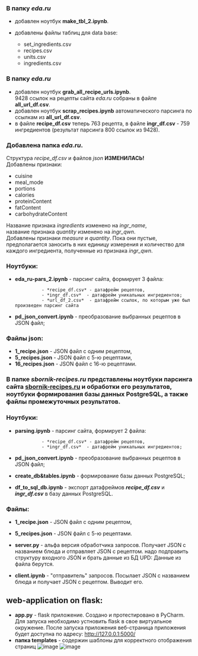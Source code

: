   ### В папку ***eda.ru***  
-  добавлен ноутбук **make_tbl_2.ipynb**.  
- добавлены файлы таблиц для data base:  
  
    - set_ingredients.csv  
    - recipes.csv  
    - units.csv  
    - ingredients.csv
 
 
 ### В папку ***eda.ru***  
-  добавлен ноутбук **grab_all_recipe_urls.ipynb**.  
9428 ссылок на рецепты сайта *eda.ru*  собраны в файле **all_url_df.csv**. 
-  добавлен ноутбук **scrap_recipes.ipynb** автоматического парсинга по ссылкам из **all_url_df.csv**.  
- в файле **recipe_df.csv** теперь 763 рецепта, в файле **ingr_df.csv** - 759 ингредиентов (результат парсинга 800 ссылок из 9428).  
### Добавлена папка ***eda.ru***.  
Структура *recipe_df.csv* и файлов *json* **ИЗМЕНИЛАСЬ!**  
Добавлены признаки:  
- cuisine
- meal_mode
- portions
- calories
- proteinContent
- fatContent
- carbohydrateContent   

Название признака *ingredients* изменено на *ingr_name*,  
название признака *quantity* изменено на *ingr_qwn*.  
Добавлены признаки *measure* и *quantity*. Пока они пустые, предполагается заносить в них единицу измерения и количество для каждого ингредиента, полученные из признака *ingr_qwn*.

### Ноутбуки:  
- **eda_ru-pars_2.ipynb** - парсинг сайта, формирует 3 файла:  

                - *recipe_df.csv* - датафрейм рецептов,  
                - *ingr_df.csv*  - датафрейм уникальных ингредиентов;  
                - *url_df_2.csv*  - датафрейм ссылок, по которым уже был произведен парсинг сайта
- **pd_json_convert.ipynb** - преобразование выбранных рецептов в JSON файл;  


### Файлы **json**:  
- **1_recipe.json** - JSON файл с одним рецептом,
- **5_recipes.json** - JSON файл с 5-ю рецептами,
- **16_recipes.json** - JSON файл с 16-ю рецептами.


### В папке ***sbornik-recipes.ru*** представлены ноутбуки парсинга сайта [sbornik-recipes.ru](http://sbornik-recipes.ru/)  и обработки его результатов, ноутбуки формирования базы данных PostgreSQL, а также файлы промежуточных результатов.

### Ноутбуки:  
- **parsing.ipynb** - парсинг сайта, формирует 2 файла:  

                - *recipe_df.csv* - датафрейм рецептов,  
                - *ingr_df.csv*  - датафрейм уникальных ингредиентов;  
                
- **pd_json_convert.ipynb** - преобразование выбранных рецептов в JSON файл;  
- **create_db&tables.ipynb** - формирование базы данных PostgreSQL;  
- **df_to_sql_db.ipynb** - экспорт датафреймов ***recipe_df.csv*** и ***ingr_df.csv*** в базу данных PostgreSQL.

### Файлы:  
- **1_recipe.json** - JSON файл с одним рецептом,
- **5_recipes.json** - JSON файл с 5-ю рецептами.

- **server.py** - альфа версия обработчика запросов. Получает JSON с названием блюда и отправляет JSON с рецептом.
                  надо подправить структуру входного JSON и брать данные из БД
                  UPD: Данные из файла берутся.
            
- **client.ipynb** - "отправитель" запросов. Посылает JSON с названием блюда и получает JSON с рецептом. Выводит его.

## web-application on flask:
- **app.py** - flask приложение. Создано и протестировано в PyCharm. Для запуска необходимо устновить flask в свое виртуальное окружение. После запуска приложения веб-страница приложения будет доступна по адресу: http://127.0.0.1:5000/
- **папка templates** - содержин шаблоны для корректного отображения страниц
![image](https://user-images.githubusercontent.com/57331385/212469926-74f31ca8-a579-443f-a9f7-e8d53a0c2bab.png)
![image](https://user-images.githubusercontent.com/57331385/212469940-496af632-9483-44e1-bc4d-733d27fc3b39.png)
